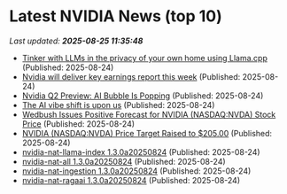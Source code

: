 # Latest NVIDIA News (top 10)
_Last updated: **2025-08-25 11:35:48**_

- [Tinker with LLMs in the privacy of your own home using Llama.cpp](https://www.theregister.com/2025/08/24/llama_cpp_hands_on/) (Published: 2025-08-24)
- [Nvidia will deliver key earnings report this week](https://www.thestreet.com/investing/stocks/nvidia-will-deliver-key-earnings-report-this-week) (Published: 2025-08-24)
- [Nvidia Q2 Preview: AI Bubble Is Popping](https://biztoc.com/x/e598031a7eb01b3f) (Published: 2025-08-24)
- [The AI vibe shift is upon us](https://www.cnn.com/2025/08/22/business/ai-vibe-shift-nightcap) (Published: 2025-08-24)
- [Wedbush Issues Positive Forecast for NVIDIA (NASDAQ:NVDA) Stock Price](https://www.etfdailynews.com/2025/08/24/wedbush-issues-positive-forecast-for-nvidia-nasdaqnvda-stock-price/) (Published: 2025-08-24)
- [NVIDIA (NASDAQ:NVDA) Price Target Raised to $205.00](https://www.etfdailynews.com/2025/08/24/nvidia-nasdaqnvda-price-target-raised-to-205-00-2/) (Published: 2025-08-24)
- [nvidia-nat-llama-index 1.3.0a20250824](https://pypi.org/project/nvidia-nat-llama-index/1.3.0a20250824/) (Published: 2025-08-24)
- [nvidia-nat-all 1.3.0a20250824](https://pypi.org/project/nvidia-nat-all/1.3.0a20250824/) (Published: 2025-08-24)
- [nvidia-nat-ingestion 1.3.0a20250824](https://pypi.org/project/nvidia-nat-ingestion/1.3.0a20250824/) (Published: 2025-08-24)
- [nvidia-nat-ragaai 1.3.0a20250824](https://pypi.org/project/nvidia-nat-ragaai/1.3.0a20250824/) (Published: 2025-08-24)
